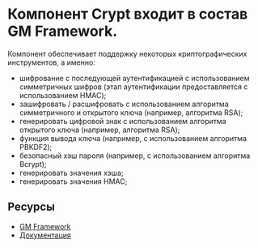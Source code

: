 # Компонент Crypt входит в состав GM Framework.

Компонент обеспечивает поддержку некоторых криптографических инструментов, а именно:

- шифрование с последующей аутентификацией с использованием симметричных шифров (этап аутентификации предоставляется с использованием HMAC);
- зашифровать / расшифровать с использованием алгоритма симметричного и открытого ключа (например, алгоритма RSA);
- генерировать цифровой знак с использованием алгоритма открытого ключа (например, алгоритма RSA);
- функция вывода ключа (например, с использованием алгоритма PBKDF2);
- безопасный хэш пароля (например, с использованием алгоритма Bcrypt);
- генерировать значения хэша;
- генерировать значения HMAC;

## Ресурсы
- [GM Framework](https://apps.gearmagic.ru/framework)
- [Документация](https://apps.gearmagic.ru/component/framework-crypt)
